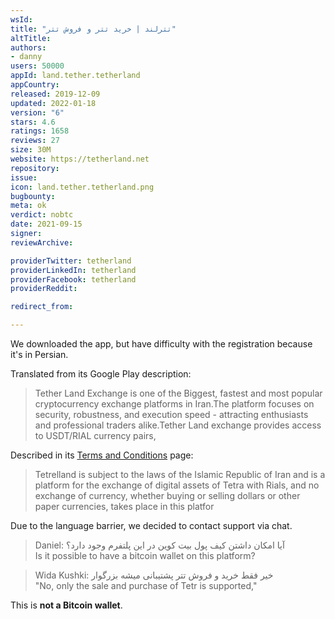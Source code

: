 ```yaml
---
wsId: 
title: "تترلند | خرید تتر و فروش تتر"
altTitle: 
authors:
- danny
users: 50000
appId: land.tether.tetherland
appCountry: 
released: 2019-12-09
updated: 2022-01-18
version: "6"
stars: 4.6
ratings: 1658
reviews: 27
size: 30M
website: https://tetherland.net
repository: 
issue: 
icon: land.tether.tetherland.png
bugbounty: 
meta: ok
verdict: nobtc
date: 2021-09-15
signer: 
reviewArchive:

providerTwitter: tetherland
providerLinkedIn: tetherland
providerFacebook: tetherland
providerReddit: 

redirect_from:

---
```


We downloaded the app, but have difficulty with the registration because it's in Persian.

Translated from its Google Play description:

> Tether Land Exchange is one of the Biggest, fastest and most popular cryptocurrency exchange platforms in Iran.The platform focuses on security, robustness, and execution speed - attracting enthusiasts and professional traders alike.Tether Land exchange provides access to USDT/RIAL currency pairs,

Described in its [Terms and Conditions](https://tetherland.net/terms) page:

> Tetrelland is subject to the laws of the Islamic Republic of Iran and is a platform for the exchange of digital assets of Tetra with Rials, and no exchange of currency, whether buying or selling dollars or other paper currencies, takes place in this platfor

Due to the language barrier, we decided to contact support via chat.

> Daniel: آیا امکان داشتن کیف پول بیت کوین در این پلتفرم وجود دارد؟<br>
Is it possible to have a bitcoin wallet on this platform?

> Wida Kushki: خیر فقط خرید و فروش تتر پشتیبانی میشه بزرگوار<br>
"No, only the sale and purchase of Tetr is supported,"

This is **not a Bitcoin wallet**.